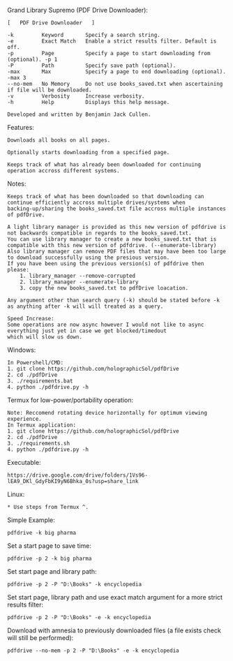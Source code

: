 Grand Library Supremo (PDF Drive Downloader):

    [   PDF Drive Downloader   ]
    
    -k         Keyword       Specify a search string.
    -e         Exact Match   Enable a strict results filter. Default is off.
    -p         Page          Specify a page to start downloading from (optional). -p 1
    -P         Path          Specify save path (optional).
    -max       Max           Specify a page to end downloading (optional). -max 3
    --no-mem   No Memory     Do not use books_saved.txt when ascertaining if file will be downloaded.
    -v         Verbosity     Increase verbosity.
    -h         Help          Displays this help message.
    
    Developed and written by Benjamin Jack Cullen.



Features:

    Downloads all books on all pages.
    
    Optionally starts downloading from a specified page.
    
    Keeps track of what has already been downloaded for continuing operation accross different systems.



Notes:

    Keeps track of what has been downloaded so that downloading can continue efficiently accross multiple drives/systems when
    backing-up/sharing the books_saved.txt file accross multiple instances of pdfDrive.

    A light library manager is provided as this new version of pdfdrive is not backwards compatible in regards to the books_saved.txt.
    You can use library manager to create a new books_saved.txt that is compatible with this new version of pdfdrive. (--enumerate-library)
    Also library manager can remove PDF files that may have been too large to download successfully using the presious version.
    If you have been using the previous version(s) of pdfdrive then please:
        1. library_manager --remove-corrupted
        2. library_manager --enumerate-library
        3. copy the new books_saved.txt to pdfDrive loacation.

    Any argument other than search query (-k) should be stated before -k as anything after -k will will treated as a query.

    Speed Increase:
    Some operations are now async however I would not like to async everything just yet in case we get blocked/timedout
    which will slow us down.


Windows:

    In Powershell/CMD:
    1. git clone https://github.com/holographicSol/pdfDrive
    2. cd ./pdfDrive
    3. ./requirements.bat
    4. python ./pdfdrive.py -h

Termux for low-power/portability operation:

    Note: Reccomend rotating device horizontally for optimum viewing experience.
    In Termux application:
    1. git clone https://github.com/holographicSol/pdfDrive
    2. cd ./pdfDrive
    3. ./requirements.sh
    4. python ./pdfdrive.py -h


Executable:

    https://drive.google.com/drive/folders/1Vs96-lEA9_DKl_GdyFbKI9yN6Bhka_0s?usp=share_link


Linux:

    * Use steps from Termux ^.


Simple Example:

    pdfdrive -k big pharma

Set a start page to save time:

    pdfdrive -p 2 -k big pharma

Set start page and library path:

    pdfdrive -p 2 -P "D:\Books" -k encyclopedia

Set start page, library path and use exact match argument for a more strict results filter:

    pdfdrive -p 2 -P "D:\Books" -e -k encyclopedia

Download with amnesia to previously downloaded files (a file exists check will still be performed):

    pdfdrive --no-mem -p 2 -P "D:\Books" -e -k encyclopedia
